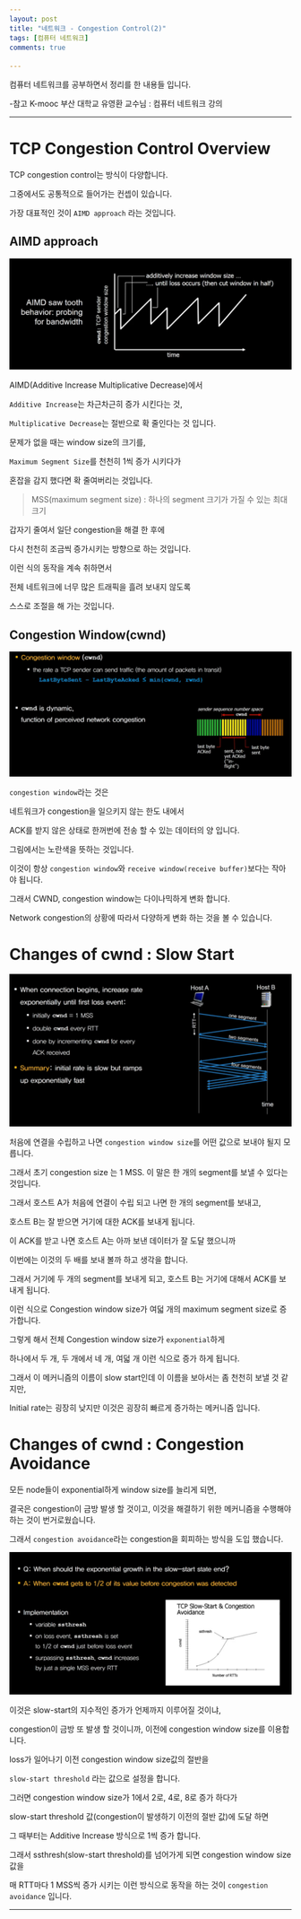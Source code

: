 ```yaml
---
layout: post
title: "네트워크 - Congestion Control(2)"
tags: [컴퓨터 네트워크]
comments: true

---
```


컴퓨터 네트워크를 공부하면서 정리를 한 내용들 입니다.

-참고 K-mooc 부산 대학교 유영환 교수님 : 컴퓨터 네트워크 강의

---

# TCP Congestion Control Overview

TCP congestion control는 방식이 다양합니다. 

그중에서도 공통적으로 들어가는 컨셉이 있습니다. 

가장 대표적인 것이 `AIMD approach` 라는 것입니다.

## AIMD approach

<img src= "https://raw.githubusercontent.com/junghyun100/junghyun100.github.io/master/images/1204/AIMD%20approach.PNG">

AIMD(Additive Increase Multiplicative Decrease)에서

`Additive Increase`는 차근차근히 증가 시킨다는 것,

`Multiplicative Decrease`는 절반으로 확 줄인다는 것 입니다.

문제가 없을 때는 window size의 크기를,

`Maximum Segment Size`를 천천히 1씩 증가 시키다가 

혼잡을 감지 했다면 확 줄여버리는 것입니다. 

> MSS(maximum segment size) : 하나의 segment 크기가 가질 수 있는 최대 크기

갑자기 줄여서 일단 congestion을 해결 한 후에 

다시 천천히 조금씩 증가시키는 방향으로 하는 것입니다.

이런 식의 동작을 계속 취하면서 

전체 네트워크에 너무 많은 트래픽을 흘려 보내지 않도록 

스스로 조절을 해 가는 것입니다.

## Congestion Window(cwnd)

<img src="https://raw.githubusercontent.com/junghyun100/junghyun100.github.io/master/images/1204/Congestion%20Window.PNG">

`congestion window`라는 것은 

네트워크가 congestion을 일으키지 않는 한도 내에서

ACK를 받지 않은 상태로 한꺼번에 전송 할 수 있는 데이터의 양 입니다.

그림에서는 노란색을 뜻하는 것입니다.

이것이 항상 `congestion window`와 `receive window(receive buffer)`보다는 작아야 됩니다.

그래서 CWND, congestion window는 다이나믹하게 변화 합니다.

Network congestion의 상황에 따라서 다양하게 변화 하는 것을 볼 수 있습니다.

# Changes of cwnd : Slow Start

<img src="https://raw.githubusercontent.com/junghyun100/junghyun100.github.io/master/images/1204/Change%20of%20cwnd.PNG">

처음에 연결을 수립하고 나면 `congestion window size`를 어떤 값으로 보내야 될지 모릅니다.

그래서 초기 congestion size 는 1 MSS. 이 말은 한 개의 segment를 보낼 수 있다는 것입니다.

그래서 호스트 A가 처음에 연결이 수립 되고 나면 한 개의 segment를 보내고,

호스트 B는 잘 받으면 거기에 대한 ACK를 보내게 됩니다.

이 ACK를 받고 나면 호스트 A는 아까 보낸 데이터가 잘 도달 했으니까 

이번에는 이것의 두 배를 보내 볼까 하고 생각을 합니다.

그래서 거기에 두 개의 segment를 보내게 되고, 호스트 B는 거기에 대해서 ACK를 보내게 됩니다.

이런 식으로 Congestion window size가 여덟 개의 maximum segment size로 증가합니다.

그렇게 해서 전체 Congestion window size가 `exponential`하게 

하나에서 두 개, 두 개에서 네 개, 여덟 개 이런 식으로 증가 하게 됩니다.

그래서 이 메커니즘의 이름이 slow start인데 이 이름을 보아서는 좀 천천히 보낼 것 같지만,

Initial rate는 굉장히 낮지만 이것은 굉장히 빠르게 증가하는 메커니즘 입니다.

# Changes of cwnd : Congestion Avoidance

모든 node들이 exponential하게 window size를 늘리게 되면, 

결국은 congestion이 금방 발생 할 것이고, 이것을 해결하기 위한 메커니즘을 수행해야 하는 것이 번거로웠습니다.

그래서 `congestion avoidance`라는 congestion을 회피하는 방식을 도입 했습니다.

<img src="https://raw.githubusercontent.com/junghyun100/junghyun100.github.io/master/images/1204/Change%20of%20cwnd%20-%20Congestion%20Avoidance.PNG">

이것은 slow-start의 지수적인 증가가 언제까지 이루어질 것이냐,

congestion이 금방 또 발생 할 것이니까, 이전에 congestion window size를 이용합니다.

loss가 일어나기 이전 congestion window size값의 절반을 

`slow-start threshold` 라는 값으로 설정을 합니다.

그러면 congestion window size가 1에서 2로, 4로, 8로 증가 하다가

slow-start threshold 값(congestion이 발생하기 이전의 절반 값)에 도달 하면

그 때부터는 Additive Increase 방식으로 1씩 증가 합니다. 

그래서 ssthresh(slow-start threshold)를 넘어가게 되면 congestion window size 값을 

매 RTT마다 1 MSS씩 증가 시키는 이런 방식으로 동작을 하는 것이 `congestion avoidance` 입니다.

---
